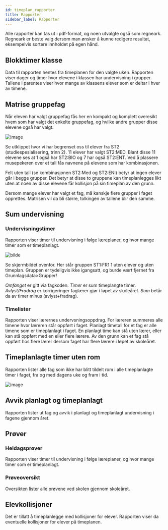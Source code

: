 ```yaml
---
id: timeplan_rapporter
title: Rapporter
sidebar_label: Rapporter
---
```

Alle rapporter kan tas ut i pdf-format, og noen utvalgte også som regneark. Regneark er beste valg dersom man ønsker å kunne redigere resultat, eksempelvis sortere innholdet på egen hånd.

## Blokktimer klasse
Data til rapporten hentes fra timeplanen for den valgte uken. Rapporten viser dager og timer hvor elevene i klassen har undervisning i grupper. Tallene i parentes viser hvor mange av klassens elever som er deltar i hver av timene.

## Matrise gruppefag
Når eleven har valgt gruppefag fås her en kompakt og komplett overesikt hvem som har valgt det enkelte gruppefag, og hvilke andre grupper disse elevene også har valgt.

![image](https://github.com/BarmanHanssen/iskole/assets/80097133/006c1874-d623-47ce-9ee0-c95d819ec213)


Se utklippet hvor vi har begrenset oss til elever fra ST2 (studiespesialisering, trinn 2).
11 elever har valgt ST2:MED. Blant disse 11 elevene ses at 1 også har ST2:BIO og 7 har også ST2:ENT.
Ved å plassere musepekeren over et tall fås navnene på elevene som har kombinasjonen.

Felt uten tall (se kombinasjonen ST2:Med og ST2:ENI) betyr at ingen elever går i begge grupper. Det betyr at disse to gruppene kan timeplanlegges likt uten at noen av disse elevene får kollisjon på sin timeplan av den grunn.

Dersom mange elever har valgt et fag, må kanskje flere grupper i faget opprettes. Matrisen vil da bli større, tolkingen av tallene blir den samme.


## Sum undervisning

### Undervisningstimer
Rapporten viser timer til undervisning i følge læreplaner, og hvor mange timer som er timeplanlagt.

![bilde](https://github.com/BarmanHanssen/iskole/assets/80097133/ca2d7b33-21d1-4d72-a794-f4dbd0befcf3)


Se skjermbildet ovenfor. Her står gruppen ST1:FR1 1 uten elever og uten timeplan. Gruppen er tydeligvis ikke igangsatt, og burde vært fjernet fra Grunnlagsdata>Grupper!

_Omfanget_ er gitt via fagkoden.
_Timer_ er sum timeplangte timer.
_Avlyst/Fradrag_ er korrigeringer faglærer gjør i løpet av skoleåret. 
_Sum_ betår da av  timer minus (avlyst+fradrag).

### Timelister
Rapporten viser lærernes undervsningsoppdrag. For læreren summeres alle timene hvor læreren står oppført i faget. 
Planlagt timetall for et fag er alle timene som er timeplanlagt i faget. En planlagt time kan stå uten lærer, eller kan stå oppført med en eller flere lærere. Av den grunn kan et fag stå oppført hos flere lærer dersom faget har flere lærere i løpet av skoleåret.

## Timeplanlagte timer uten rom
Rapporten lister alle fag som ikke har blitt tildelt rom i alle timeplanlagte timer i faget,  fra og med dagens uke og fram i tid. 

![image](https://github.com/BarmanHanssen/iskole/assets/80097133/c22ca718-f2a1-4d5e-a504-77b105b451ef)


## Avvik planlagt og timeplanlagt
Rapporten lister  ut fag og avvik i planlagt og timeplanlagt undervisning i fagene gjennom året.

## Prøver

### Heldagsprøver
Rapporten viser timer til undervisning i følge læreplaner, og hvor mange timer som er timeplanlagt.

### Prøveoversikt
Oversikten lister alle prøvene ved skolen gjennom skoleåret.

## Elevkollisjoner
Det er tillatt å timeplanlegge med kollisjoner for elever. Rapporten viser da eventuelle kollisjoner for elever på timeplanen.
